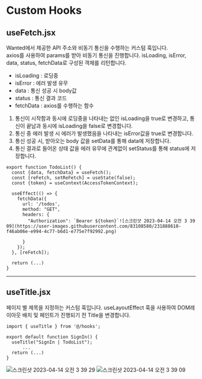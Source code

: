 # Custom Hooks

## useFetch.jsx

Wanted에서 제공한 API 주소와 비동기 통신을 수행하는 커스텀 훅입니다.  
axios를 사용하여 params를 받아 비동기 통신을 진행합니다.
isLoading, isError, data, status, fetchData로 구성된 객체를 리턴합니다.

- isLoading : 로딩중
- isError : 에러 발생 유무
- data : 통신 성공 시 body값
- status : 통신 결과 코드
- fetchData : axios를 수행하는 함수

1. 통신이 시작함과 동시에 로딩중을 나타내는 없인 isLoading을 true로 변경하고, 통신이 끝남과 동시에 isLoading을 false로 변경합니다.
2. 통신 중 에러 발생 시 에러가 발생했음을 나타내는 isError값을 true로 변경합니다.
3. 통신 성공 시, 받아오는 body 값을 setData를 통해 data에 저장합니다.
4. 통신 결과로 들어온 상태 값을 에러 유무에 관계없이 setStatus를 통해 status에 저장합니다.

```JSX
export function TodoList() {
  const {data, fetchData} = useFetch();
  const [reFetch, setReFetch] = useState(false);
  const {token} = useContext(AccessTokenContext);

  useEffect(() => {
    fetchData({
      url: '/todos',
      method: "GET",
      headers: {
        "Authorization": `Bearer ${token}`![스크린샷 2023-04-14 오전 3 39 09](https://user-images.githubusercontent.com/83108580/231888610-f46ab06e-e994-4c77-b6d1-e775e7f92992.png)

      }
    });
  }, [reFetch]);

  return (...)
}
```

---

## useTitle.jsx

페이지 별 제목을 지정하는 커스텀 훅입니다.
useLayoutEffect 훅을 사용하여 DOM레이아웃 배치 및 페인트가 진행되기 전 Title을 변경합니다.

```JSX
import { useTitle } from '@/hooks';

export default function SignIn() {
  useTitle("SignIn | TodoList");
      ...
  return (...)
}
```

![스크린샷 2023-04-14 오전 3 39 29](https://user-images.githubusercontent.com/83108580/231888068-8b73f661-b760-481e-9e15-ef0b1d3b7808.png) ![스크린샷 2023-04-14 오전 3 39 09](https://user-images.githubusercontent.com/83108580/231888773-b4f9acf9-ff1d-43c3-95f3-1df77fe23453.png)

